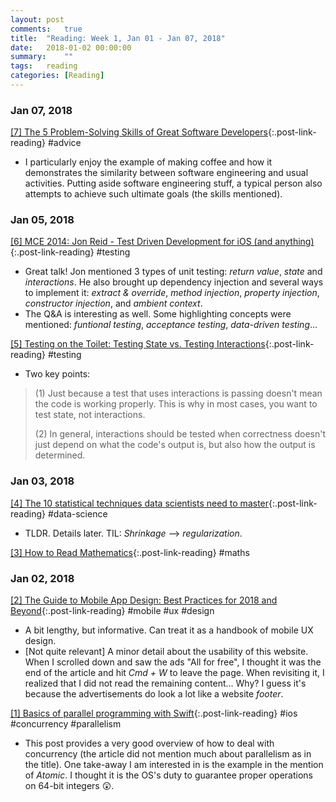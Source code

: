 ```yaml
---
layout: post
comments:	true
title:  "Reading: Week 1, Jan 01 - Jan 07, 2018"
date:   2018-01-02 00:00:00
summary:    ""
tags:   reading
categories:	[Reading]
---
```


### Jan 07, 2018

[[7] The 5 Problem-Solving Skills of Great Software Developers](https://dev.to/lpasqualis/the-5-problem-solving-skills-of-great-software-developers-4e6){:.post-link-reading} <content-meta>#advice</content-meta>
- I particularly enjoy the example of making coffee and how it demonstrates the similarity between software engineering and usual activities. Putting aside software engineering stuff, a typical person also attempts to achieve such ultimate goals (the skills mentioned).

### Jan 05, 2018

[[6] MCE 2014: Jon Reid - Test Driven Development for iOS (and anything)](https://www.youtube.com/watch?v=Jzlz3Bx-NzM){:.post-link-reading} <content-meta>#testing</content-meta>
- Great talk! Jon mentioned 3 types of unit testing: *return value*, *state* and *interactions*. He also brought up dependency injection and several ways to implement it: *extract & override*, *method injection*, *property injection*, *constructor injection*, and *ambient context*.
- The Q&A is interesting as well. Some highlighting concepts were mentioned: *funtional testing*, *acceptance testing*, *data-driven testing*...

[[5] Testing on the Toilet: Testing State vs. Testing Interactions](https://testing.googleblog.com/2013/03/testing-on-toilet-testing-state-vs.html){:.post-link-reading} <content-meta>#testing</content-meta>
- Two key points:
> (1) Just because a test that uses interactions is passing doesn't mean the code is working properly. This is why in most cases, you want to test state, not interactions.
> 
> (2) In general, interactions should be tested when correctness doesn't just depend on what the code's output is, but also how the output is determined.

### Jan 03, 2018

[[4] The 10 statistical techniques data scientists need to master](https://jameskle.com/writes/stat-learning){:.post-link-reading} <content-meta>#data-science</content-meta>
- TLDR. Details later. TIL: *Shrinkage* --> *regularization*.

[[3] How to Read Mathematics](http://www.people.vcu.edu/~dcranston/490/handouts/math-read.html){:.post-link-reading} <content-meta>#maths</content-meta>

### Jan 02, 2018

[[2] The Guide to Mobile App Design: Best Practices for 2018 and Beyond](https://www.uxpin.com/studio/mobile-design/guide-mobile-app-design-best-practices-2018-beyond){:.post-link-reading} <content-meta>#mobile #ux #design</content-meta>
- A bit lengthy, but informative. Can treat it as a handbook of mobile UX design.
- [Not quite relevant] A minor detail about the usability of this website. When I scrolled down and saw the ads "All for free", I thought it was the end of the article and hit *Cmd + W* to leave the page. When revisiting it, I realized that I did not read the remaining content... Why? I guess it's because the advertisements do look a lot like a website *footer*.

[[1] Basics of parallel programming with Swift](https://medium.com/flawless-app-stories/basics-of-parallel-programming-with-swift-93fee8425287){:.post-link-reading} <content-meta>#ios #concurrency #parallelism</content-meta>
- This post provides a very good overview of how to deal with concurrency (the article did not mention much about parallelism as in the title). One take-away I am interested in is the example in the mention of *Atomic*. I thought it is the OS's duty to guarantee proper operations on 64-bit integers 😲.


